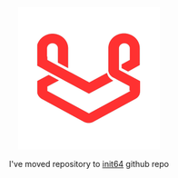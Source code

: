<div align=center>

<img src=https://raw.githubusercontent.com/init64/.github/main/profile/images/min.png width=250>

I've moved repository to [init64](https://github.com/init64/octoffers) github repo

</div>

